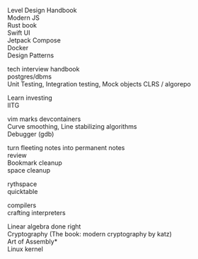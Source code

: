 Level Design Handbook   
Modern JS   
Rust book   
Swift UI   
Jetpack Compose   
Docker   
Design Patterns   
   
tech interview handbook   
postgres/dbms   
Unit Testing, Integration testing, Mock objects
CLRS / algorepo   
   
Learn investing   
IITG   

vim marks
devcontainers   
Curve smoothing, Line stabilizing algorithms   
Debugger (gdb)   
   
turn fleeting notes into permanent notes   
review   
Bookmark cleanup   
space cleanup   
   
rythspace   
quicktable   
   
compilers   
crafting interpreters   
   
Linear algebra done right   
Cryptography (The book: modern cryptography by katz)   
Art of Assembly\*   
Linux kernel   
   
